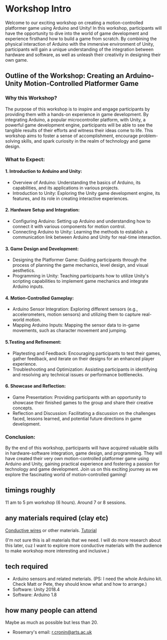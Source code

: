 # Workshop Intro
Welcome to our exciting workshop on creating a motion-controlled platformer game using Arduino and Unity! In this workshop, participants will have the opportunity to dive into the world of game development and experience firsthand how to build a game from scratch. By combining the physical interaction of Arduino with the immersive environment of Unity, participants will gain a unique understanding of the integration between hardware and software, as well as unleash their creativity in designing their own game.
## __Outline of the Workshop:__ Creating an Arduino-Unity Motion-Controlled Platformer Game
### Why this Workshop?
The purpose of this workshop is to inspire and engage participants by providing them with a hands-on experience in game development. By integrating Arduino, a popular microcontroller platform, with Unity, a powerful game development engine, participants will be able to see the tangible results of their efforts and witness their ideas come to life. This workshop aims to foster a sense of accomplishment, encourage problem-solving skills, and spark curiosity in the realm of technology and game design.
### What to Expect:
#### 1. Introduction to Arduino and Unity:
- Overview of Arduino: Understanding the basics of Arduino, its capabilities, and its applications in various projects.
- Introduction to Unity: Exploring the Unity game development engine, its features, and its role in creating interactive experiences.
#### 2. Hardware Setup and Integration:
- Configuring Arduino: Setting up Arduino and understanding how to connect it with various components for motion control.
- Connecting Arduino to Unity: Learning the methods to establish a communication link between Arduino and Unity for real-time interaction.
#### 3. Game Design and Development:
- Designing the Platformer Game: Guiding participants through the process of planning the game mechanics, level design, and visual aesthetics.
- Programming in Unity: Teaching participants how to utilize Unity's scripting capabilities to implement game mechanics and integrate Arduino inputs.
#### 4. Motion-Controlled Gameplay:
- Arduino Sensor Integration: Exploring different sensors (e.g., accelerometers, motion sensors) and utilizing them to capture real-world motion.
- Mapping Arduino Inputs: Mapping the sensor data to in-game movements, such as character movement and jumping.
#### 5.Testing and Refinement:
- Playtesting and Feedback: Encouraging participants to test their games, gather feedback, and iterate on their designs for an enhanced player experience.
- Troubleshooting and Optimization: Assisting participants in identifying and resolving any technical issues or performance bottlenecks.
#### 6. Showcase and Reflection:
- Game Presentation: Providing participants with an opportunity to showcase their finished games to the group and share their creative concepts.
- Reflection and Discussion: Facilitating a discussion on the challenges faced, lessons learned, and potential future directions in game development.
### Conclusion:
By the end of this workshop, participants will have acquired valuable skills in hardware-software integration, game design, and programming. They will have created their very own motion-controlled platformer game using Arduino and Unity, gaining practical experience and fostering a passion for technology and game development. Join us on this exciting journey as we explore the fascinating world of motion-controlled gaming!
## timings roughly
11 am to 5 pm workshop (6 hours). Around 7 or 8 sessions. 
## any materials required (clay etc)
[Conductive wires](https://www.sparkfun.com/products/retired/12806) or other materials. [Tutorial](https://www.instructables.com/DIY-Breath-Sensor-with-Arduino-Conductive-Knitted-/)

(I'm not sure this is all materials that we need. I will do more research about this later, cuz I want to explore more conductive materials with the audience to make workshop more interesting and inclusive.)
## tech required 
- Arduino sensors and related meterials. (PS: I need the whole Arduino kit. Check Matt or Pete, they should know what and how to arrange.)
- Software: Unity 2018.4
- Software: Arduino 1.8
## how many people can attend
Maybe as much as possible but less than 20.

- Rosemary's email:
r.cronin@arts.ac.uk

